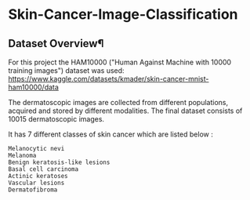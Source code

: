 # Skin-Cancer-Image-Classification


## Dataset Overview¶

For this project the HAM10000 ("Human Against Machine with 10000 training images") dataset was used:
https://www.kaggle.com/datasets/kmader/skin-cancer-mnist-ham10000/data

The dermatoscopic images are collected from different populations, acquired and stored by different modalities. The final dataset consists of 10015 dermatoscopic images.

It has 7 different classes of skin cancer which are listed below :

    Melanocytic nevi
    Melanoma
    Benign keratosis-like lesions
    Basal cell carcinoma
    Actinic keratoses
    Vascular lesions
    Dermatofibroma
